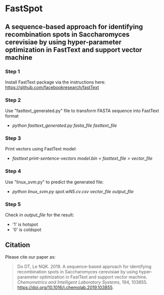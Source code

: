 # FastSpot
## A sequence-based approach for identifying recombination spots in Saccharomyces cerevisiae by using hyper-parameter optimization in FastText and support vector machine

### Step 1
Install FastText package via the instructions here: https://github.com/facebookresearch/fastText

### Step 2
Use "fasttext_generated.py" file to transform FASTA sequence into FastText format
- *python fasttext_generated.py fasta_file fasttext_file*

### Step 3
Print vectors using FastText model:
- *fasttext print-sentence-vectors model.bin < fasttext_file > vector_file*

### Step 4
Use "linux_svm.py" to predict the generated file:
- *python linux_svm.py spot.wN5.cv.csv vector_file output_file*

### Step 5
Check in *output_file* for the result:
- '1' is hotspot
- '0' is coldspot

## Citation
Please cite our paper as:
>Do DT, Le NQK. 2019. A sequence-based approach for identifying recombination spots in Saccharomyces cerevisiae by using hyper-parameter optimization in FastText and support vector machine. *Chemometrics and Intelligent Laboratory Systems*, 194, 103855. https://doi.org/10.1016/j.chemolab.2019.103855.
